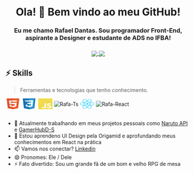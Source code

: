 <h1 align="center">
  Ola! 👋 Bem vindo ao meu GitHub!
</h1>

<h3 align="center">
  Eu me chamo Rafael Dantas. Sou programador Front-End, aspirante a Designer e estudante de ADS no IFBA!
</h3>


###

<section align="center">
  <a href="https://github.com/anuraghazra/github-readme-stats">
    <img height=200px align="center" src="https://github-readme-stats.vercel.app/api/top-langs/?username=RafaelD-S&layout=donut&locale=pt-br&theme=merko&bg_color=00000000" />
  </a>
  <a href="https://github.com/anuraghazra/github-readme-stats">
    <img height=200px align="center" src="https://github-readme-stats.vercel.app/api?username=RafaelD-S&hide=contribs&show_icons=true&theme=merko&bg_color=00000000&locale=pt-br&card_width=320" />
  </a>
</section>

<h2 align="left">⚡ Skills</h2>

> Ferramentas e tecnologias que tenho conhecimento.

<div style="display: inline_block">
  <img align="center" alt="Rafa-HTML" height="30" width="40" src="https://raw.githubusercontent.com/devicons/devicon/master/icons/html5/html5-original.svg">
  <img align="center" alt="Rafa-CSS" height="30" width="40" src="https://raw.githubusercontent.com/devicons/devicon/master/icons/css3/css3-original.svg">
  <img align="center" alt="Rafa-Js" height="30" width="40" src="https://raw.githubusercontent.com/devicons/devicon/master/icons/javascript/javascript-plain.svg">
  <img align="center" alt="Rafa-Ts" height="30" width="40" src="https://cdn.jsdelivr.net/gh/devicons/devicon/icons/sass/sass-original.svg">
  <img align="center" alt="Rafa-React" height="30" width="40" src="https://raw.githubusercontent.com/devicons/devicon/master/icons/react/react-original.svg">
  <img align="center" alt="Rafa-React" height="30" width="40" src="https://cdn.jsdelivr.net/gh/devicons/devicon/icons/figma/figma-original.svg">
</div>

##

<section>
  
- 🔭 Atualmente trabalhando em meus projetos pessoais como <a href="https://github.com/RafaelD-S/Naruto-API"> Naruto API <a/> e <a href="https://github.com/RafaelD-S/GamerHubD-S"> GamerHubD-S <a/>
- 🌱 Estou aprendeno UI Design pela Origamid e aprofundando meus conhecimentos em React na prática
- 📫 Vamos nos conectar? <a href="https://www.linkedin.com/in/rafaeld-s/" target="_blank"> Linkedin <a/>
- 😄 Pronomes: Ele / Dele
- ⚡ Fato divertido: Sou um grande fã de um bom e velho RPG de mesa
</section>
